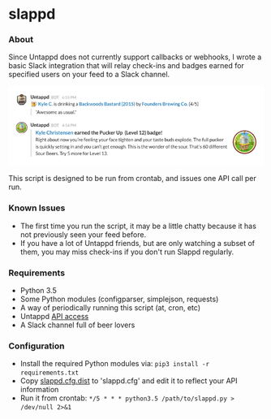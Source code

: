 # slappd

### About
Since Untappd does not currently support callbacks or webhooks, I wrote a basic
Slack integration that will relay check-ins and badges earned for specified users
on your feed to a Slack channel.

![Screenshot](screenshot.png)

This script is designed to be run from crontab, and issues one API call per run.

### Known Issues
* The first time you run the script, it may be a little chatty because it has not
previously seen your feed before.
* If you have a lot of Untappd friends, but are only watching a subset of them,
you may miss check-ins if you don't run Slappd regularly.

### Requirements
* Python 3.5
* Some Python modules (configparser, simplejson, requests)
* A way of periodically running this script (at, cron, etc)
* Untappd [API access](https://untappd.com/api/register?register=new)
* A Slack channel full of beer lovers

### Configuration
* Install the required Python modules via: `pip3 install -r requirements.txt`
* Copy [slappd.cfg.dist](slappd.cfg.dist) to 'slappd.cfg' and edit it to reflect your API information
* Run it from crontab: `*/5 * * * python3.5 /path/to/slappd.py > /dev/null 2>&1`
